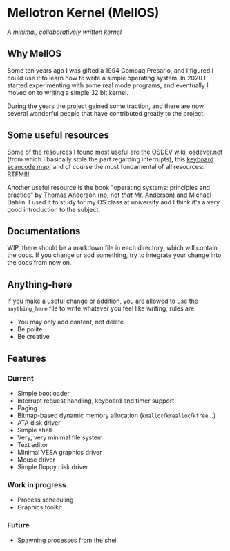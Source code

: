 # Mellotron Kernel (MellOS)
*A minimal, collaboratively written kernel* 

## Why MellOS
Some ten years ago I was gifted a 1994 Compaq Presario, and I figured I could use it to learn how to write a simple operating system. In 2020 I started experimenting with some real mode programs, and eventually I moved on to writing a simple 32 bit kernel. 

During the years the project gained some traction, and there are now several wonderful people that have contributed greatly to the project.

## Some useful resources
Some of the resources I found most useful are [the OSDEV wiki](https://wiki.osdev.org/Main_Page), [osdever.net](http://www.osdever.net/tutorials/) (from which I basically stole the part regarding interrupts), this [keyboard scancode map](https://www.win.tue.nl/~aeb/linux/kbd/scancodes-1.html), and of course the most fundamental of all resources: [RTFM!!!](https://software.intel.com/content/www/us/en/develop/download/intel-64-and-ia-32-architectures-sdm-combined-volumes-3a-3b-3c-and-3d-system-programming-guide.html)

Another useful resource is the book "operating systems: principles and practice" by Thomas Anderson (no, not *that* Mr. Anderson) and Michael Dahlin. I used it to study for my OS class at university and I think it's a very good introduction to the subject.


## Documentations
WIP, there should be a markdown file in each directory, which will contain the docs. If you change or add something, try to integrate your change into the docs from now on. 

## Anything-here
If you make a useful change or addition, you are allowed to use the `anything_here` file to write whatever you feel like writing; rules are: 

- You may only add content, not delete
- Be polite
- Be creative

## Features
### Current

- Simple bootloader
- Interrupt request handling, keyboard and timer support
- Paging
- Bitmap-based dynamic memory allocation (`kmalloc`/`krealloc`/`kfree`...)
- ATA disk driver
- Simple shell
- Very, very minimal file system
- Text editor
- Minimal VESA graphics driver
- Mouse driver
- Simple floppy disk driver

### Work in progress
- Process scheduling
- Graphics toolkit

### Future
- Spawning processes from the shell

